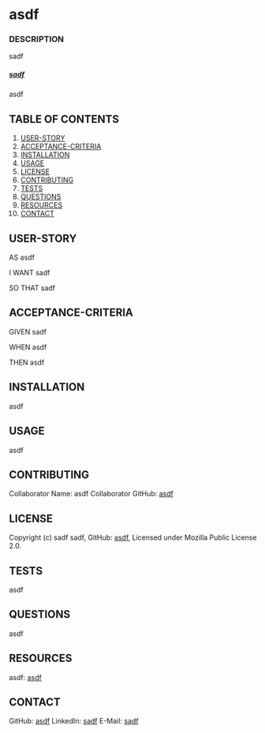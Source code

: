 # asdf

### DESCRIPTION

sadf

##### [sadf](sadf)

<img class="container">asdf</img>

## TABLE OF CONTENTS

 1. [USER-STORY](#user-story)
 2. [ACCEPTANCE-CRITERIA](#acceptance-criteria)
 3. [INSTALLATION](#installation)
 4. [USAGE](#usage)
 5. [LICENSE](#license)  
 6. [CONTRIBUTING](#contributing)
 7. [TESTS](#tests)
 8. [QUESTIONS](#questions)
 9. [RESOURCES](#resources)
 10. [CONTACT](#contact)

## USER-STORY
   
AS asdf

I WANT sadf

SO THAT sadf

## ACCEPTANCE-CRITERIA

GIVEN sadf

WHEN asdf

THEN asdf

## INSTALLATION
      
asdf

## USAGE

asdf
   
## CONTRIBUTING

Collaborator Name: asdf
Collaborator GitHub: [asdf](asdf)

## LICENSE

Copyright (c) sadf sadf, GitHub: [asdf](asdf), Licensed under Mozilla Public License 2.0.  

## TESTS

asdf

## QUESTIONS

asdf

## RESOURCES

asdf: [asdf](asdf)

## CONTACT

GitHub: [asdf](asdf)
LinkedIn: [sadf](asdf)
E-Mail: [sadf](sadf)